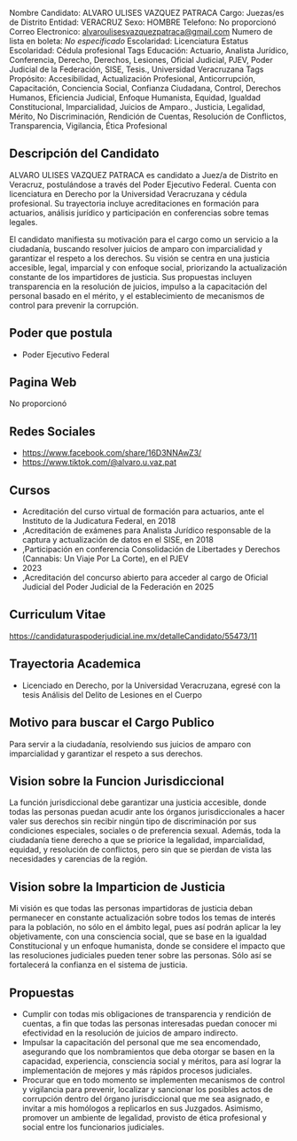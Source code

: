 Nombre Candidato: ALVARO ULISES VAZQUEZ PATRACA
Cargo: Juezas/es de Distrito
Entidad: VERACRUZ
Sexo: HOMBRE
Telefono: No proporcionó
Correo Electronico: alvaroulisesvazquezpatraca@gmail.com
Numero de lista en boleta: *No especificado*
Escolaridad: Licenciatura
Estatus Escolaridad: Cédula profesional
Tags Educación: Actuario, Analista Jurídico, Conferencia, Derecho, Derechos, Lesiones, Oficial Judicial, PJEV, Poder Judicial de la Federación, SISE, Tesis., Universidad Veracruzana
Tags Propósito: Accesibilidad, Actualización Profesional, Anticorrupción, Capacitación, Conciencia Social, Confianza Ciudadana, Control, Derechos Humanos, Eficiencia Judicial, Enfoque Humanista, Equidad, Igualdad Constitucional, Imparcialidad, Juicios de Amparo., Justicia, Legalidad, Mérito, No Discriminación, Rendición de Cuentas, Resolución de Conflictos, Transparencia, Vigilancia, Ética Profesional


## Descripción del Candidato 

ALVARO ULISES VAZQUEZ PATRACA es candidato a Juez/a de Distrito en Veracruz, postulándose a través del Poder Ejecutivo Federal. Cuenta con licenciatura en Derecho por la Universidad Veracruzana y cédula profesional. Su trayectoria incluye acreditaciones en formación para actuarios, análisis jurídico y participación en conferencias sobre temas legales.

El candidato manifiesta su motivación para el cargo como un servicio a la ciudadanía, buscando resolver juicios de amparo con imparcialidad y garantizar el respeto a los derechos. Su visión se centra en una justicia accesible, legal, imparcial y con enfoque social, priorizando la actualización constante de los impartidores de justicia. Sus propuestas incluyen transparencia en la resolución de juicios, impulso a la capacitación del personal basado en el mérito, y el establecimiento de mecanismos de control para prevenir la corrupción.


## Poder que postula

- Poder Ejecutivo Federal


## Pagina Web

No proporcionó


## Redes Sociales

- https://www.facebook.com/share/16D3NNAwZ3/
- https://www.tiktok.com/@alvaro.u.vaz.pat


## Cursos

- Acreditación del curso virtual de formación para actuarios, ante el Instituto de la Judicatura Federal, en 2018
- ,Acreditación de exámenes para Analista Jurídico responsable de la captura y actualización de datos en el SISE, en 2018
- ,Participación en conferencia Consolidación de Libertades y Derechos (Cannabis: Un Viaje Por La Corte), en el PJEV
- 2023
- ,Acreditación del concurso abierto para acceder al cargo de Oficial Judicial del Poder Judicial de la Federación en 2025


## Curriculum Vitae

https://candidaturaspoderjudicial.ine.mx/detalleCandidato/55473/11


## Trayectoria Academica

- Licenciado en Derecho, por la Universidad Veracruzana, egresé con la tesis Análisis del Delito de Lesiones en el Cuerpo


## Motivo para buscar el Cargo Publico

Para servir a la ciudadanía, resolviendo sus juicios de amparo con imparcialidad y garantizar el respeto a sus derechos.


## Vision sobre la Funcion Jurisdiccional

La función jurisdiccional debe garantizar una justicia accesible, donde todas las personas puedan acudir ante los órganos jurisdiccionales a hacer valer sus derechos sin recibir ningún tipo de discriminación por sus condiciones especiales, sociales o de preferencia sexual. Además, toda la ciudadanía tiene derecho a que se priorice la legalidad, imparcialidad, equidad, y resolución de conflictos, pero sin que se pierdan de vista las necesidades y carencias de la región.


## Vision sobre la Imparticion de Justicia

Mi visión es que todas las personas impartidoras de justicia deban permanecer en constante actualización sobre todos los temas de interés para la población, no sólo en el ámbito legal, pues así podrán aplicar la ley objetivamente, con una consciencia social, que se base en la igualdad Constitucional y un enfoque humanista, donde se considere el impacto que las resoluciones judiciales pueden tener sobre las personas. Sólo así se fortalecerá la confianza en el sistema de justicia.


## Propuestas

- Cumplir con todas mis obligaciones de transparencia y rendición de cuentas, a fin que todas las personas interesadas puedan conocer mi efectividad en la resolución de juicios de amparo indirecto.
- Impulsar la capacitación del personal que me sea encomendado, asegurando que los nombramientos que deba otorgar se basen en la capacidad, experiencia, consciencia social y méritos, para así lograr la implementación de mejores y más rápidos procesos judiciales.
- Procurar que en todo momento se implementen mecanismos de control y vigilancia para prevenir, localizar y sancionar los posibles actos de corrupción dentro del órgano jurisdiccional que me sea asignado, e invitar a mis homólogos a replicarlos en sus Juzgados. Asimismo, promover un ambiente de legalidad, provisto de ética profesional y social entre los funcionarios judiciales.

